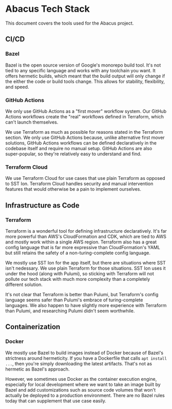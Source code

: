 # Abacus Tech Stack

This document covers the tools used for the Abacus project.

## CI/CD

### Bazel

Bazel is the open source version of Google's monorepo build tool.
It's not tied to any specific language and works with any toolchain you want.
It offers hermetic builds, which meant that the build output will only change if
the either the code or build tools change. This allows for stability, flexibility,
and speed.

### GitHub Actions

We only use GitHub Actions as a "first mover" workflow system. Our GitHub Actions workflows create
the "real" workflows defined in Terraform, which can't launch themselves.

We use Terraform as much as possible for reasons stated in the Terraform section.
We only use GitHub Actions because, unlike alternative first mover solutions,
GitHub Actions workflows can be defined declaratively in the codebase itself and require no
manual setup. GitHub Actions are also super-popular, so they're relatively easy to understand
and find.

### Terraform Cloud

We use Terraform Cloud for use cases that use plain Terraform as opposed to SST Ion.
Terraform Cloud handles security and manual intervention features that would otherwise be
a pain to implement ourselves.

## Infrastructure as Code

### Terraform

Terraform is a wonderful tool for defining infrastructure declaratively.
It's far more powerful than AWS's CloudFormation and CDK, which are tied to AWS and
mostly work within a single AWS region. Terraform also has a great config language that
is far more expressive than CloudFormation's YAML but still retains the safety of
a non-turing-complete config language.

We mostly use SST Ion for the app itself, but there are situations where SST isn't nedessary.
We use plain Terraform for those situations. SST Ion uses it under the hood (along with Pulumi),
so sticking with Terraform will not pollute our tech stack with much more complexity
than a completely different solution.

It's not clear that Terraform is better than Pulumi, but Terraform's config language seems
safer than Pulumi's embrace of turing-complete languages.
We also happen to have slightly more experience with Terraform than Pulumi,
and researching Pulumi didn't seem worthwhile.

## Containerization

### Docker

We mostly use Bazel to build images instead of Docker because of Bazel's strictness around hermeticity.
If you have a Dockerfile that calls `apt install ...`, then you're simply downloading the latest artifacts.
That's not as hermetic as Bazel's approach.

However, we sometimes use Docker as the container execution engine, especially for local development
where we want to take an image built by Bazel and add customizations such as source code volumes
that won't actually be deployed to a production environment. There are no Bazel rules today
that can supplement that use case easily.
